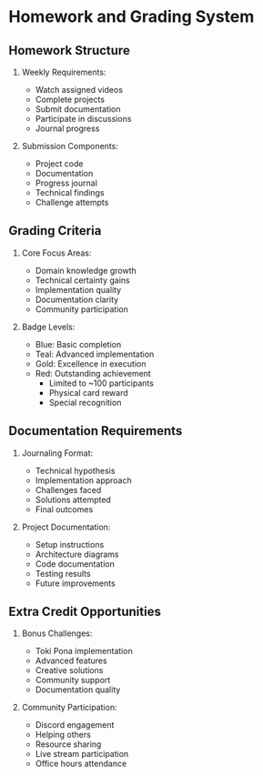 # Homework and Grading System

## Homework Structure
1. Weekly Requirements:
   - Watch assigned videos
   - Complete projects
   - Submit documentation
   - Participate in discussions
   - Journal progress

2. Submission Components:
   - Project code
   - Documentation
   - Progress journal
   - Technical findings
   - Challenge attempts

## Grading Criteria
1. Core Focus Areas:
   - Domain knowledge growth
   - Technical certainty gains
   - Implementation quality
   - Documentation clarity
   - Community participation

2. Badge Levels:
   - Blue: Basic completion
   - Teal: Advanced implementation
   - Gold: Excellence in execution
   - Red: Outstanding achievement
     - Limited to ~100 participants
     - Physical card reward
     - Special recognition

## Documentation Requirements
1. Journaling Format:
   - Technical hypothesis
   - Implementation approach
   - Challenges faced
   - Solutions attempted
   - Final outcomes

2. Project Documentation:
   - Setup instructions
   - Architecture diagrams
   - Code documentation
   - Testing results
   - Future improvements

## Extra Credit Opportunities
1. Bonus Challenges:
   - Toki Pona implementation
   - Advanced features
   - Creative solutions
   - Community support
   - Documentation quality

2. Community Participation:
   - Discord engagement
   - Helping others
   - Resource sharing
   - Live stream participation
   - Office hours attendance